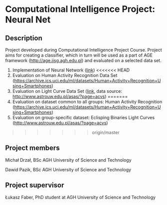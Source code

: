 Computational Intelligence Project: Neural Net
=============================================

Description
-----------
Project developed during Computational Intelligence Project Course. Project aims for creating a classifier, which in turn will be used as a part of AGE framework (http://age.iisg.agh.edu.pl) and evaluated on a selected data set. 

1. Implementation of Neural Network ([link](neural_network.md))
<<<<<<< HEAD
2. Evaluation on Human Activity Recognition Data Set (https://archive.ics.uci.edu/ml/datasets/Human+Activity+Recognition+Using+Smartphones)
3. Evaluation on Light Curve Data Set ([link](dataset.md), data source: http://www.astrouw.edu.pl/asas/?page=acvs)
=======
2. Evaluation on dataset common to all groups: Human Activity Recognition (https://archive.ics.uci.edu/ml/datasets/Human+Activity+Recognition+Using+Smartphones)
3. Evaluation on group-specific dataset: Eclisping Binaries Light Curves (http://www.astrouw.edu.pl/asas/?page=acvs)
>>>>>>> origin/master

Project members
---------------

Michał Drzał, BSc AGH University of Science and Technology

Dawid Pazik, BSc AGH University of Science and Technology


Project supervisor
------------------
Łukasz Faber, PhD student at AGH University of Science and Technology
